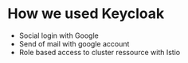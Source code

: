 # How we used Keycloak

- Social login with Google
- Send of mail with google account
- Role based access to cluster ressource with Istio
